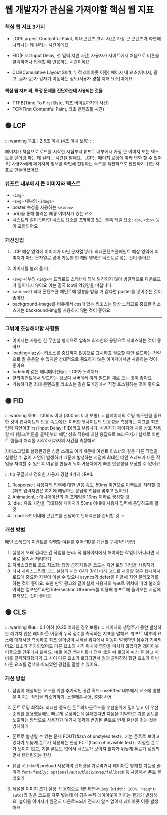 # 웹 개발자가 관심을 가져야할 핵심 웹 지표

### 핵심 웹 지표 3가지
- LCP(Largest Contentful Paint, 최대 콘텐츠 표시 시간)
가장 큰 콘텐츠가 화면에 나타나는 데 걸리는 시간이에요

- FID(First Input Delay, 첫 입력 지연 시간)
사용자가 사이트에서 처음으로 버튼을 클릭하거나 입력할 때 반응하는 시간이에요

- CLS(Cumulative Layout Shift, 누적 레이아웃 이동)
페이지 내 요소(이미지, 광고, 글자 등)가 갑자기 이동하는 정도(사용자 경험 저해 요소)이에요

#### 핵심 웹 지표 외, 특정 문제를 진단하는데 사용되는 것들
- TTFB(Time To First Byte, 최초 바이트까지의 시간)
- FCP(First Contentful Paint, 최초 콘텐츠풀 시간)


## 🟢 LCP
::: warning 목표 : 2.5초 이내 (4초 이내 보통)
:::

페이지가 처음으로 로드를 시작한 시점부터 뷰포트 내부에서 가장 큰 이미지 또는 텍스트를 렌더링 하는 데 걸리는 시간을 말해요. (LCP는 페이지 로딩에 따라 변화 할 수 있어요) 사용자에게 페이지의 정보를 화면에 전달하는 속도를 객관적으로 판단하기 위한 지표로 만들어졌어요. 

### 뷰포트 내부에서 큰 이미지와 텍스트
- `<img>` 
- `<svg>` 내부의 `<image>`
- poster 속성을 사용하는 `<video>`
- url()을 통해 불러온 배경 이미지가 있는 요소
- 텍스트와 같이 인라인 텍스트 요소를 포함하고 있는 블록 레벨 요소: `<p>`, `<div>` 등이 포함되어요


### 개선방법
1. LCP 예상 영역에 이미지가 아닌 문자열 넣기: 최대콘텐츠풀페인트 예상 영역에 이미지가 아닌 문자열로 넣어 가능한 한 해당 영역은 텍스트로 넣는 것이 좋아요

2. 이미지를 불러 올 때, 
- `<svg>`내부의 `<img>`는 프리로드 스캐너에 의해 발견되지 않아 병렬적으로 다운로드가 일어나지 않아요 이는 결국 lcp에 악영향을 미칩니다.
- `<video>`가 최대 콘텐츠풀 페인트에 영향을 받을 거 같다면 poster를 넣어주는 것이 좋아요
- background-image를 비롯해서 css에 있는 리소스는 항상 느리므로 중요한 리소스에는 backround-img를 사용하지 않는 것이 좋아요.
---
### 그밖에 조심해야할 사항들
- 이미지는 가능한 한 무손실 형식으로 압축해 최소한의 용량으로 서비스하는 것이 좋아요
- loading=lazy는 리소스를 중요하지 않음으로 표시하고 필요할 때만 로드하는 전략으로 잘 응용할 수 있지만 상대적으로 중요하지 않은 이미지에서만 사용하는 것이 좋아요
- fadeIn과 같은 애니메이션들도 LCP가 느려져요.
- 클라이언트에서 빌드하는 것보다 서버에서 미리 빌드된 채로 오는 것이 좋아요
- 가능하다면 최대 콘텐츠풀 리소스는 같은 도메인에서 직접 호스팅하는 것이 좋아요


## 🟢 FID
::: warning 목표 : 100ms 이내 (300ms 이내 보통)
:::
웹페이지의 로딩 속도만큼 중요한 것이 웹사이트의 반응 속도에요. 이러한 웹사이트의 반응성을 측정하는 지표를 최초 입력 지연이(First Input Delay: FID)라고 부릅니다. 
사용자가 페이지와 처음 상호 작용할 때 (링크/버튼을 클릭)부터 해당 상호 작용에 대한 응답으로 브라우저가 실제로 이벤트 핸들러 처리를 시작하기까지의 시간을 측정해요.

자바스크립트 실행환경은 싱글 스레드 이기 때문에 이벤트 리스너와 같은 다른 작업을 실행할 수 없어 지연이 발생하기 때문에 발생하는 시점에 최대한 메인 스레드가 다른 작업을 처리할 수 있도록 여유를 만들어 둬야 사용자에게 빠른 반응성을 보장할 수 있어요.

::: tip 구글에서 정의한 사용자 경험 4가지 : RAIL
1. Response : 사용자의 입력에 대한 반응 속도, 50ms 미만으로 이벤트를 처리할 것 (최초 입력지연은 여기에 해당하는 응답에 초점을 맞추고 있어요)
2. AnimationL : 애니메이션의 각 프레임을 10ms 이하로 생성할 것
3. Idle : 유효 시간을 극대화해 페이지가 50ms 이내에 사용자 입력에 응답하도록 할 것
4. Load: 5초 이내에 콘텐츠를 전달하고 인터랙션을 준비할 것
:::

### 개선 방법
메인 스레드에 이벤트를 실행할 여유를 주어 FID를 개선할 구체적인 방법
1. 실행에 오래 걸리는 긴 작업을 분리: 꼭 웹페이지에서 해야하는 작업이 아니라면 서버로 옮겨서 처리하기
2. 자바스크립트 코드 최소화: 당장 급하지 않은 코드는 지연 로딩 기법을 사용하기
3. 타사 자바스크립트 코드 실행의 지연
GA와 같이 타사 코드를 사용할 경우 웹페이지 로드에 중요한 자원이 아닐 수 있으니 asyncs와 defer을 이용해 지연 불러오기를 하는 것이 좋아요. 또한 만약 광고와 같이 실제 사용자의 뷰포트 위치에 따라 불러와야하는 컴포넌트라면 Intersection Observer를 이용해 뷰포트에 들어오는 시점에 불러오는 것이 좋아요.

## 🟢 CLS
::: warning 목표 : 0.1 이하 (0.25 이하인 경우 보통)
:::
페이지의 생명주기 동안 발생하는 예기치 않은 레이아웃 이동의 누적 점수를 측적하는 지표를 말해요. 뷰포트 내부의 요소에 대해서만 측정하고 최초 렌더링이 시작된 위치에서 이동이 발생하면 점수가 기록되어요. 요소가 추가되었어도 다른 요소의 시작 위치에 영향을 미치지 않았다면 레이아웃 이동으로 간주되지 않아요.
예로 어떤 웹사이트에 접속 했을 떄 로딩이 마친 줄 알고 배너를 클릭하려했다가 그 사이 다른 요소가 로딩되면서 원래 클릭하려 했던 요소가 아닌 다른 요소를 검색하게 되었던 경험을 말할 수 있어요.

### 개선 방법
1. 삽입이 예상되는 요소를 위한 추가적인 공간 확보: useEffect내부에서 요소에 영향을 미치는 작업을 최소화하기, 스켈레톤 사용, SSR 사용

2. 폰트 로딩 최적화: 최대한 중요한 폰트의 다운로드를 우선순위에 밀어넣고 이 우선순위를 활용했음에도 빠르게 로딩하는데 실패했다면 다음을 기약하고 기본 폰트를 노출하는 방법으로 사용자가 예기치 못하게 변경된 폰트로 인해 혼선을 겪는 것을 방지하기
- 폰트로 발생될 수 있는 문제
FOUT(flash of unstyled text) : 기본 폰트로 보이고 있다가 뒤늦게 폰트가 적용되는 현상
FOIT(flash of invisible text) : 지정한 폰트가 보이지 않고, 기본 폰트도 없어서 텍스트가 보이지 않다가 뒤늦게 폰트가 로딩되면서 렌더링되는 현상

- 유념
`<link>`의 preload 사용하여 렌더링을 가로막거나 레이아웃 방해할 가능성 줄이기
`font-family: optional/auto/block/swap/fallback` 등 사용해서 폰트 불러오기


3. 적절한 이미지 크기 설정: 반응형으로 작업하면서 `img {width: 100%; height: auto}`와 같은 코드를 자주 넣는데 이 경우 누적 레이아웃이 커지는 결과가 발생해요. 높이를 이미지가 완전히 다운로드되기 전까지 알수 없어서 레이아웃 이동 발생해요

